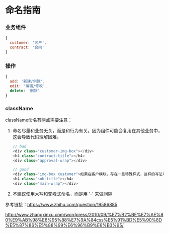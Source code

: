# 命名指南

### 业务组件

```javascript
{
  customer: '客户',
  contract: '合同'
}
```



### 操作

```javascript
{
  add: '新建/创建',
  edit: '编辑/修改',
  delete: '删除'
}
```





### className

className命名有两点需要注意：

1. 命名尽量和业务无关，而是和行为有关。因为组件可能会复用在其他业务中，这会导致代码理解困难。

   ```javascript
   // bad
   <div class="customer-img-box"></div>
   <h4 class="contract-title"></h4>
   <div class="approval-wrap"></div>

   // good
   <div class="img-box customer">如果在客户模块，存在一些特殊样式，这样的写法可以被接受</div>
   <h4 class="sub-title"></h4>
   <div class="main-wrap"></div>
   ```

2. 不建议使用大写和驼峰式命名，而是用 '-' 来做间隔



参考链接：https://www.zhihu.com/question/19586885

http://www.zhangxinxu.com/wordpress/2010/09/%E7%B2%BE%E7%AE%80%E9%AB%98%E6%95%88%E7%9A%84css%E5%91%BD%E5%90%8D%E5%87%86%E5%88%99%E6%96%B9%E6%B3%95/